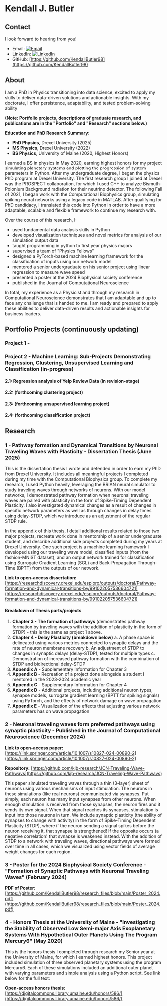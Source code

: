 # Kendall J. Butler

## Contact
I look forward to hearing from you!

- Email: [![Email](https://img.shields.io/badge/Email-red?logo=gmail&logoColor=white)](mailto:kendall.jon.butler@gmail.com)
- LinkedIn: [![LinkedIn](https://img.shields.io/badge/LinkedIn-blue?logo=linkedin&logoColor=white)](https://linkedin.com/in/kendall-butler-b4ba63157/)
- GitHub: [https://github.com/KendallButler98](https://github.com/KendallButler98)

## About

I am a PhD in Physics transitioning into data science, excited to apply my skills to deliver data-driven solutions and actionable insights. With my doctorate, I offer persistence, adaptability, and tested problem-solving ability 

**(Note: Portfolio projects, descriptions of graduate research, and publications are in the "Portfolio" and "Research" sections below.)**

**Education and PhD Research Summary:**
- **PhD Physics**, Drexel University (2025)
- **MS Physics**, Drexel University (2022)
- **BS Physics**, University of Maine (2020, Highest Honors)

I earned a BS in physics in May 2020, earning highest honors for my project simulating planetary systems and plotting the progression of system parameters in Python. After my undergraduate degree, I began the physics PhD program at Drexel University. The first research group I joined at Drexel was the PROSPECT collaboration, for which I used C++ to analyze Bismuth-Polonium Background radiation for their neutrino detector. The following Fall of 2021, I began work with the Computational Biophysics group, simulating spiking neural networks using a legacy code in MATLAB. After qualifying for PhD candidacy, I translated this code into Python in order to have a more adaptable, scalable and flexible framework to continue my research with. 

Over the course of this research, I: 
- used fundamental data analysis skills in Python
- developed visualization techniques and novel metrics for analysis of our simulation output data
- taught programming in python to first year physics majors
- supervised a team of "Physics Fellows"
- designed a PyTorch-based machine learning framework for the classification of inputs using our network model
- mentored a senior undergraduate on his senior project using linear regression to measure wave speed
- presented a poster at the 2024 Biophysical society conference
- published in the Journal of Computational Neuroscience

In total, my experience as a Physicist and through my research in Computational Neuroscience demonstrates that I am adaptable and up to face any challenge that is handed to me. I am ready and prepared to apply these abilities to deliver data-driven results and actionable insights for business leaders.

## Portfolio Projects (continuously updating)

### Project 1 - 

### Project 2 - Machine Learning: Sub-Projects Demonstrating Regression, Clustering, Unsupervised Learning and Classification (in-progress)

#### 2.1: Regression analysis of Yelp Review Data (in revision-stage)

#### 2.2: (forthcoming clustering project)

#### 2.3: (forthcoming unsupervised learning project)

#### 2.4: (forthcoming classification project)



## Research

### 1 - Pathway formation and Dynamical Transitions by Neuronal Traveling Waves with Plasticity - Dissertation Thesis (June 2025)

This is the dissertation thesis I wrote and defended in order to earn my PhD from Drexel University. It includes all meaningful projects I completed during my time with the Computational Biophysics group. To complete my research, I used Python heavily, leveraging the BRIAN neural simulator to study traveling waves through networks of neurons. With our model networks, I demonstrated pathway formation when neuronal traveling waves are paired with plasticity in the form of Spike-Timing Dependent Plasticity. I also investigated dynamical changes as a result of changes in specific network parameters as well as through changes in delay times using delay-STDP, which we introduce as an adjustment of the regular STDP rule. 

In the appendix of this thesis, I detail additional results related to those two major projects, recreate work done in mentorship of a senior undergraduate student, and describe additional side projects completed during my years at Drexel University. One such project is a machine learning framework I developed using our traveling wave model, classified inputs (from the fashion-MNIST dataset), and an output network trained for classification using Surrogate Gradient Learning (SGL) and Back-Propagation Through-Time (BPTT) from the outputs of our network. 

**Link to open-access dissertation:** [https://researchdiscovery.drexel.edu/esploro/outputs/doctoral/Pathway-formation-and-dynamical-transitions-by/991022057536604721](https://researchdiscovery.drexel.edu/esploro/outputs/doctoral/Pathway-formation-and-dynamical-transitions-by/991022057536604721)

#### Breakdown of Thesis parts/projects

1. **Chapter 3 - The formation of pathways** (demonstrates pathway formation by traveling waves with the addition of plasticity in the form of STDP) - this is the same as project 1 above.
2. **Chapter 4 - Delay Plasticity (breakdown below)**
   a. A phase space is delineated using various metrics connected to synaptic delays and the rate of neuron membrane recovery
   b. An adjustment of STDP to changes in synaptic delays (delay-STDP), tested for multiple types
   c. Demonstration of increased pathway formation with the combination of STDP and bidirectional delay-STDP
3. **Appendix A** - Supplementary Information for Chapter 3
4. **Appendix B** - Recreation of a project done alongside a student I mentored in the 2023-2024 academic year
5. **Appendix C** - Supplementary Information for Chapter 4
6. **Appendix D** - Additional projects, including additional neuron types, synapse models, surrogate gradient learning (BPTT for spiking signals) using PyTorch, and the effects of network damage on wave propagation
7. **Appendix E** - Visualization of the effects that adjusting various network parameters has on wave propagation

### 2 - Neuronal traveling waves form preferred pathways using synaptic plasticity - Published in the Journal of Computational Neuroscience (December 2024)

**Link to open-access paper:** [https://link.springer.com/article/10.1007/s10827-024-00890-2](https://link.springer.com/article/10.1007/s10827-024-00890-2)

**Repository:** [https://github.com/kjb-research/JCN-Traveling-Wave-Pathways](https://github.com/kjb-research/JCN-Traveling-Wave-Pathways)

This paper simulated traveling waves through a thin (3-layer) sheet of neurons using various mechanisms of input stimulation. The neurons in these simulations (like real neurons) communicated via synapses. Put simply, each neuron has many input synapses from other neurons. When enough stimulation is received from those synapses, the neuron fires and it sends its own signal. When that signal reaches its synapses, stimulation is input into those neurons in turn. We include synaptic plasticity (the ability of synapses to change with activity) in the form of Spike-Timing Dependent Plasticity (STDP), where if the neuron sending a signal spikes before the neuron receiving it, that synapse is strengthened! If the opposite occurs (a negative correlation) that synapse is weakened instead. With the addition of STDP to a network with traveling waves, directional pathways were formed over time in all cases, which we visualized using vector fields of average weight changes for each region.

### 3 - Poster for the 2024 Biophysical Society Conference - "Formation of Synaptic Pathways with Neuronal Traveling Waves" (February 2024)

**PDF of Poster:** [https://github.com/KendallButler98/research_files/blob/main/Poster_2024.pdf](https://github.com/KendallButler98/research_files/blob/main/Poster_2024.pdf)

### 4 - Honors Thesis at the University of Maine - "Investigating the Stability of Observed Low Semi-major Axis Exoplanetary Systems With Hypothetical Outer Planets Using The Program Mercury6" (May 2020)

This is the honors thesis I completed through research my Senior year at the University of Maine, for which I earned highest honors. This project included simulation of three observed planetary systems using the program Mercury6. Each of these simulations included an additional outer planet with varying parameters and simple analysis using a Python script. See link below for the full text:

**Open-access honors thesis:** [https://digitalcommons.library.umaine.edu/honors/586/](https://digitalcommons.library.umaine.edu/honors/586/)



